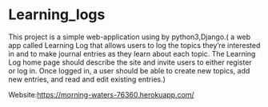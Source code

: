 # Learning_logs
This project is a simple web-application using by python3,Django.( a web app called Learning Log that allows users to log the topics they’re interested in and to make journal entries as they learn about each topic. The Learning Log home page should describe the site and invite users to either register or log in. Once logged in, a user should be able to create new topics, add new entries, and read and edit existing entries.)

Website:https://morning-waters-76360.herokuapp.com/
